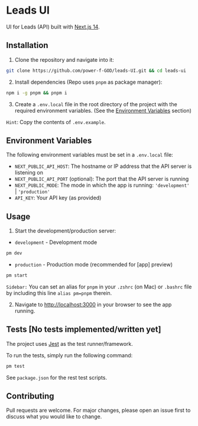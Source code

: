 # Leads UI

UI for Leads (API) built with [Next.js 14](https://nextjs.org/).

## Installation

1. Clone the repository and navigate into it:

```zsh
git clone https://github.com/power-f-GOD/leads-UI.git && cd leads-ui
```

2. Install dependencies (Repo uses `pnpm` as package manager):

```zsh
npm i -g pnpm && pnpm i
```

3. Create a `.env.local` file in the root directory of the project with the required environment variables. (See the [Environment Variables](#environment-variables) section)

`Hint`: Copy the contents of `.env.example`.

## Environment Variables

The following environment variables must be set in a `.env.local` file:

- `NEXT_PUBLIC_API_HOST`: The hostname or IP address that the API server is listening on
- `NEXT_PUBLIC_API_PORT` (optional): The port that the API server is running
- `NEXT_PUBLIC_MODE`: The mode in which the app is running: `'development'` | `'production'`
- `API_KEY`: Your API key (as provided)

## Usage

1. Start the development/production server:

- `development` - Development mode

```zsh
pm dev
```

- `production` - Production mode (recommended for \[app\] preview)

```zsh
pm start
```

`Sidebar:` You can set an alias for `pnpm` in your `.zshrc` (on Mac) or `.bashrc` file by including this line `alias pm=pnpm` therein.

2. Navigate to [http://localhost:3000](http://localhost:3000) in your browser to see the app running.

## Tests \[No tests implemented/written yet\]

The project uses [Jest](https://jestjs.io/) as the test runner/framework.

To run the tests, simply run the following command:

```zsh
pm test
```

See `package.json` for the rest test scripts.

## Contributing

Pull requests are welcome. For major changes, please open an issue first to discuss what you would like to change.
